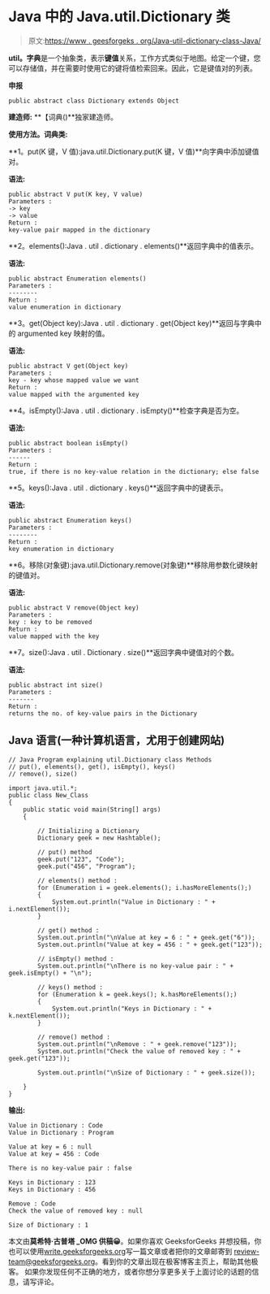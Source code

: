 # Java 中的 Java.util.Dictionary 类

> 原文:[https://www . geesforgeks . org/Java-util-dictionary-class-Java/](https://www.geeksforgeeks.org/java-util-dictionary-class-java/)

**util。字典**是一个抽象类，表示**键值**关系，工作方式类似于地图。给定一个键，您可以存储值，并在需要时使用它的键将值检索回来。因此，它是键值对的列表。

**申报**

```
public abstract class Dictionary extends Object
```

**建造师:**
**【词典()**独家建造师。

**使用方法。词典类:**

**1。put(K 键，V 值):java.util.Dictionary.put(K 键，V 值)**向字典中添加键值对。

**语法:**

```
public abstract V put(K key, V value)
Parameters : 
-> key
-> value
Return : 
key-value pair mapped in the dictionary
```

**2。elements():Java . util . dictionary . elements()**返回字典中的值表示。

**语法:**

```
public abstract Enumeration elements()
Parameters : 
--------
Return : 
value enumeration in dictionary
```

**3。get(Object key):Java . util . dictionary . get(Object key)**返回与字典中的 argumented key 映射的值。

**语法:**

```
public abstract V get(Object key)
Parameters : 
key - key whose mapped value we want
Return : 
value mapped with the argumented key
```

**4。isEmpty():Java . util . dictionary . isEmpty()**检查字典是否为空。

**语法:**

```
public abstract boolean isEmpty()
Parameters : 
------
Return : 
true, if there is no key-value relation in the dictionary; else false
```

**5。keys():Java . util . dictionary . keys()**返回字典中的键表示。

**语法:**

```
public abstract Enumeration keys()
Parameters : 
--------
Return : 
key enumeration in dictionary
```

**6。移除(对象键):java.util.Dictionary.remove(对象键)**移除用参数化键映射的键值对。

**语法:**

```
public abstract V remove(Object key)
Parameters : 
key : key to be removed
Return : 
value mapped with the key
```

**7。size():Java . util . Dictionary . size()**返回字典中键值对的个数。

**语法:**

```
public abstract int size()
Parameters : 
-------
Return : 
returns the no. of key-value pairs in the Dictionary
```

## Java 语言(一种计算机语言，尤用于创建网站)

```
// Java Program explaining util.Dictionary class Methods
// put(), elements(), get(), isEmpty(), keys()
// remove(), size()

import java.util.*;
public class New_Class
{
    public static void main(String[] args)
    {

        // Initializing a Dictionary
        Dictionary geek = new Hashtable();

        // put() method
        geek.put("123", "Code");
        geek.put("456", "Program");

        // elements() method :
        for (Enumeration i = geek.elements(); i.hasMoreElements();)
        {
            System.out.println("Value in Dictionary : " + i.nextElement());
        }

        // get() method :
        System.out.println("\nValue at key = 6 : " + geek.get("6"));
        System.out.println("Value at key = 456 : " + geek.get("123"));

        // isEmpty() method :
        System.out.println("\nThere is no key-value pair : " + geek.isEmpty() + "\n");

        // keys() method :
        for (Enumeration k = geek.keys(); k.hasMoreElements();)
        {
            System.out.println("Keys in Dictionary : " + k.nextElement());
        }

        // remove() method :
        System.out.println("\nRemove : " + geek.remove("123"));
        System.out.println("Check the value of removed key : " + geek.get("123"));

        System.out.println("\nSize of Dictionary : " + geek.size());

    }
}
```

**输出:**

```
Value in Dictionary : Code
Value in Dictionary : Program

Value at key = 6 : null
Value at key = 456 : Code

There is no key-value pair : false

Keys in Dictionary : 123
Keys in Dictionary : 456

Remove : Code
Check the value of removed key : null

Size of Dictionary : 1
```

本文由**莫希特·古普塔 _OMG 供稿😀**。如果你喜欢 GeeksforGeeks 并想投稿，你也可以使用[write.geeksforgeeks.org](http://www.write.geeksforgeeks.org)写一篇文章或者把你的文章邮寄到 review-team@geeksforgeeks.org。看到你的文章出现在极客博客主页上，帮助其他极客。
如果你发现任何不正确的地方，或者你想分享更多关于上面讨论的话题的信息，请写评论。